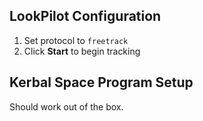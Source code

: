 ## LookPilot Configuration
1. Set protocol to `freetrack`
2. Click **Start** to begin tracking

## Kerbal Space Program Setup
Should work out of the box. 